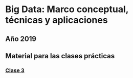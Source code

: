 # Big Data: Marco conceptual, técnicas y aplicaciones

## Año 2019

## Material para las clases prácticas

### [Clase 3](https://lautarocantar.github.io/curso_udesa/clase03/)
